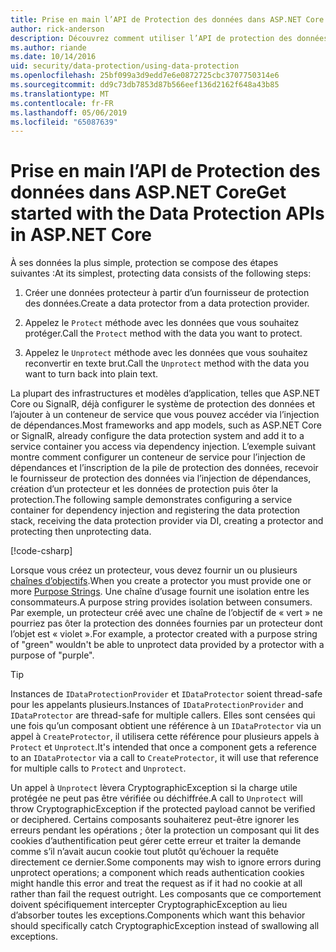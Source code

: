 ```yaml
---
title: Prise en main l’API de Protection des données dans ASP.NET Core
author: rick-anderson
description: Découvrez comment utiliser l’API de protection des données ASP.NET Core pour protéger et déprotéger les données dans une application.
ms.author: riande
ms.date: 10/14/2016
uid: security/data-protection/using-data-protection
ms.openlocfilehash: 25bf099a3d9edd7e6e0872725cbc3707750314e6
ms.sourcegitcommit: dd9c73db7853d87b566eef136d2162f648a43b85
ms.translationtype: MT
ms.contentlocale: fr-FR
ms.lasthandoff: 05/06/2019
ms.locfileid: "65087639"
---
```

# <a name="get-started-with-the-data-protection-apis-in-aspnet-core"></a><span data-ttu-id="5e64f-103">Prise en main l’API de Protection des données dans ASP.NET Core</span><span class="sxs-lookup"><span data-stu-id="5e64f-103">Get started with the Data Protection APIs in ASP.NET Core</span></span>

<a name="security-data-protection-getting-started"></a>

<span data-ttu-id="5e64f-104">À ses données la plus simple, protection se compose des étapes suivantes :</span><span class="sxs-lookup"><span data-stu-id="5e64f-104">At its simplest, protecting data consists of the following steps:</span></span>

1. <span data-ttu-id="5e64f-105">Créer une données protecteur à partir d’un fournisseur de protection des données.</span><span class="sxs-lookup"><span data-stu-id="5e64f-105">Create a data protector from a data protection provider.</span></span>

2. <span data-ttu-id="5e64f-106">Appelez le `Protect` méthode avec les données que vous souhaitez protéger.</span><span class="sxs-lookup"><span data-stu-id="5e64f-106">Call the `Protect` method with the data you want to protect.</span></span>

3. <span data-ttu-id="5e64f-107">Appelez le `Unprotect` méthode avec les données que vous souhaitez reconvertir en texte brut.</span><span class="sxs-lookup"><span data-stu-id="5e64f-107">Call the `Unprotect` method with the data you want to turn back into plain text.</span></span>

<span data-ttu-id="5e64f-108">La plupart des infrastructures et modèles d’application, telles que ASP.NET Core ou SignalR, déjà configurer le système de protection des données et l’ajouter à un conteneur de service que vous pouvez accéder via l’injection de dépendances.</span><span class="sxs-lookup"><span data-stu-id="5e64f-108">Most frameworks and app models, such as ASP.NET Core or SignalR, already configure the data protection system and add it to a service container you access via dependency injection.</span></span> <span data-ttu-id="5e64f-109">L’exemple suivant montre comment configurer un conteneur de service pour l’injection de dépendances et l’inscription de la pile de protection des données, recevoir le fournisseur de protection des données via l’injection de dépendances, création d’un protecteur et les données de protection puis ôter la protection.</span><span class="sxs-lookup"><span data-stu-id="5e64f-109">The following sample demonstrates configuring a service container for dependency injection and registering the data protection stack, receiving the data protection provider via DI, creating a protector and protecting then unprotecting data.</span></span>

[!code-csharp[](../../security/data-protection/using-data-protection/samples/protectunprotect.cs?highlight=26,34,35,36,37,38,39,40)]

<span data-ttu-id="5e64f-110">Lorsque vous créez un protecteur, vous devez fournir un ou plusieurs [chaînes d’objectifs](xref:security/data-protection/consumer-apis/purpose-strings).</span><span class="sxs-lookup"><span data-stu-id="5e64f-110">When you create a protector you must provide one or more [Purpose Strings](xref:security/data-protection/consumer-apis/purpose-strings).</span></span> <span data-ttu-id="5e64f-111">Une chaîne d’usage fournit une isolation entre les consommateurs.</span><span class="sxs-lookup"><span data-stu-id="5e64f-111">A purpose string provides isolation between consumers.</span></span> <span data-ttu-id="5e64f-112">Par exemple, un protecteur créé avec une chaîne de l’objectif de « vert » ne pourriez pas ôter la protection des données fournies par un protecteur dont l’objet est « violet ».</span><span class="sxs-lookup"><span data-stu-id="5e64f-112">For example, a protector created with a purpose string of "green" wouldn't be able to unprotect data provided by a protector with a purpose of "purple".</span></span>

>[!TIP]
> <span data-ttu-id="5e64f-113">Instances de `IDataProtectionProvider` et `IDataProtector` soient thread-safe pour les appelants plusieurs.</span><span class="sxs-lookup"><span data-stu-id="5e64f-113">Instances of `IDataProtectionProvider` and `IDataProtector` are thread-safe for multiple callers.</span></span> <span data-ttu-id="5e64f-114">Elles sont censées qui une fois qu’un composant obtient une référence à un `IDataProtector` via un appel à `CreateProtector`, il utilisera cette référence pour plusieurs appels à `Protect` et `Unprotect`.</span><span class="sxs-lookup"><span data-stu-id="5e64f-114">It's intended that once a component gets a reference to an `IDataProtector` via a call to `CreateProtector`, it will use that reference for multiple calls to `Protect` and `Unprotect`.</span></span>
>
><span data-ttu-id="5e64f-115">Un appel à `Unprotect` lèvera CryptographicException si la charge utile protégée ne peut pas être vérifiée ou déchiffrée.</span><span class="sxs-lookup"><span data-stu-id="5e64f-115">A call to `Unprotect` will throw CryptographicException if the protected payload cannot be verified or deciphered.</span></span> <span data-ttu-id="5e64f-116">Certains composants souhaiterez peut-être ignorer les erreurs pendant les opérations ; ôter la protection un composant qui lit des cookies d’authentification peut gérer cette erreur et traiter la demande comme s’il n’avait aucun cookie tout plutôt qu’échouer la requête directement ce dernier.</span><span class="sxs-lookup"><span data-stu-id="5e64f-116">Some components may wish to ignore errors during unprotect operations; a component which reads authentication cookies might handle this error and treat the request as if it had no cookie at all rather than fail the request outright.</span></span> <span data-ttu-id="5e64f-117">Les composants que ce comportement doivent spécifiquement intercepter CryptographicException au lieu d’absorber toutes les exceptions.</span><span class="sxs-lookup"><span data-stu-id="5e64f-117">Components which want this behavior should specifically catch CryptographicException instead of swallowing all exceptions.</span></span>
